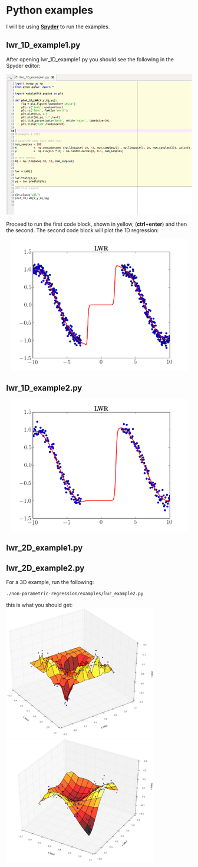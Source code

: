 # Python examples

I will be using [**Spyder**](https://pythonhosted.org/spyder/) to run the examples.

## lwr_1D_example1.py

After opening lwr_1D_example1.py you should see the following in the Spyder editor:

<p align="center">
  <img src="../../docs/images/first_screen_shot.png" width="1280">
</p>

Proceed to run the first code block, shown in yellow, (**ctrl+enter**) and then the second.
The second code block will plot the 1D regression:

<p align="center">
<img src="../../docs/images/lwr_1D.png" width="480">
</p>

## lwr_1D_example2.py

<p align="center">
<img src="../../docs/images/lwr_1D_example2.png" width="480">
</p>


## lwr_2D_example1.py

## lwr_2D_example2.py



For a 3D example, run the following:
```sh
./non-parametric-regression/examples/lwr_example2.py
```
this is what you should get:<br> 
<img src="../../docs/images/lwr_2D_low_var.png" width="400"/> <img src="../../docs/images/lwr_2D_mid.png" width="400"/>
